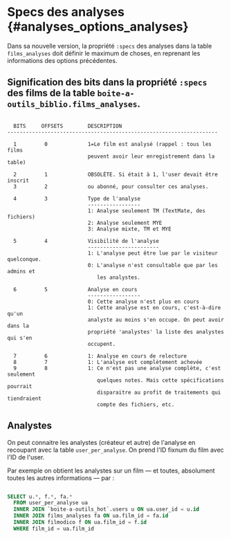 # Specs des analyses {#analyses_options_analyses}

Dans sa nouvelle version, la propriété `:specs` des analyses dans la table `films_analyses` doit définir le maximum de choses, en reprenant les informations des options précédentes.


## Signification des bits dans la propriété `:specs` des films de la table `boite-a-outils_biblio.films_analyses`.

```

  BITS     OFFSETS        DESCRIPTION
--------------------------------------------------------------------

  1         0             1=Le film est analysé (rappel : tous les films
                          peuvent avoir leur enregistrement dans la table)

  2         1             OBSOLÈTE. Si était à 1, l'user devait être inscrit
  3         2             ou abonné, pour consulter ces analyses.

  4         3             Type de l'analyse
                          -----------------
                          1: Analyse seulement TM (TextMate, des fichiers)
                          2: Analyse seulement MYE
                          3: Analyse mixte, TM et MYE

  5         4             Visibilité de l'analyse
                          -----------------------
                          1: L'analyse peut être lue par le visiteur quelconque.
                          0: L'analyse n'est consultable que par les admins et
                             les analystes.

  6         5             Analyse en cours
                          -----------------
                          0: Cette analyse n'est plus en cours
                          1: Cette analyse est en cours, c'est-à-dire qu'un
                          analyste au moins s'en occupe. On peut avoir dans la
                          propriété 'analystes' la liste des analystes qui s'en
                          occupent.

  7         6             1: Analyse en cours de relecture
  8         7             1: L'analyse est complètement achevée
  9         8             1: Ce n'est pas une analyse complète, c'est seulement
                             quelques notes. Mais cette spécifications pourrait
                             disparaitre au profit de traitements qui tiendraient
                             compte des fichiers, etc.

```

## Analystes

On peut connaitre les analystes (créateur et autre) de l'analyse en recoupant avec la table `user_per_analyse`. On prend l'ID fixnum du film avec l'ID de l'user.

Par exemple on obtient les analystes sur un film — et toutes, absolument toutes les autres informations — par :

```sql

SELECT u.*, f.*, fa.*
  FROM user_per_analyse ua
  INNER JOIN `boite-a-outils_hot`.users u ON ua.user_id = u.id
  INNER JOIN films_analyses fa ON ua.film_id = fa.id
  INNER JOIN filmodico f ON ua.film_id = f.id
  WHERE film_id = ua.film_id

```

